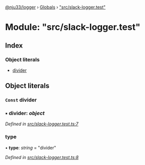 [@nju33/logger](../README.md) › [Globals](../globals.md) › ["src/slack-logger.test"](_src_slack_logger_test_.md)

# Module: "src/slack-logger.test"

## Index

### Object literals

* [divider](_src_slack_logger_test_.md#const-divider)

## Object literals

### `Const` divider

### ▪ **divider**: *object*

*Defined in [src/slack-logger.test.ts:7](https://github.com/nju33/logger/blob/9b2a4b5/src/slack-logger.test.ts#L7)*

###  type

• **type**: *string* = "divider"

*Defined in [src/slack-logger.test.ts:8](https://github.com/nju33/logger/blob/9b2a4b5/src/slack-logger.test.ts#L8)*
